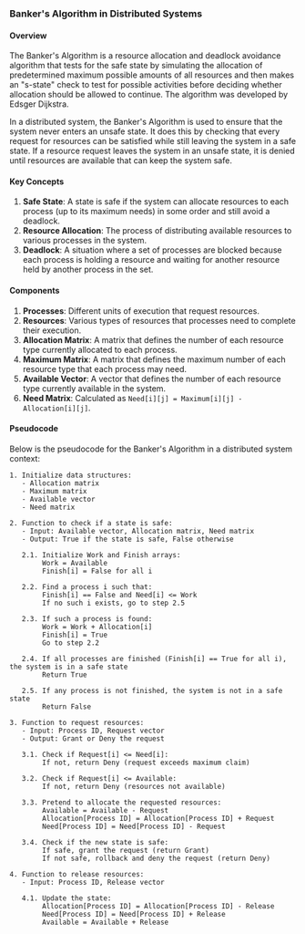### Banker's Algorithm in Distributed Systems

#### Overview

The Banker's Algorithm is a resource allocation and deadlock avoidance algorithm that tests for the safe state by simulating the allocation of predetermined maximum possible amounts of all resources and then makes an "s-state" check to test for possible activities before deciding whether allocation should be allowed to continue. The algorithm was developed by Edsger Dijkstra.

In a distributed system, the Banker's Algorithm is used to ensure that the system never enters an unsafe state. It does this by checking that every request for resources can be satisfied while still leaving the system in a safe state. If a resource request leaves the system in an unsafe state, it is denied until resources are available that can keep the system safe.

#### Key Concepts

1. **Safe State**: A state is safe if the system can allocate resources to each process (up to its maximum needs) in some order and still avoid a deadlock.
2. **Resource Allocation**: The process of distributing available resources to various processes in the system.
3. **Deadlock**: A situation where a set of processes are blocked because each process is holding a resource and waiting for another resource held by another process in the set.

#### Components

1. **Processes**: Different units of execution that request resources.
2. **Resources**: Various types of resources that processes need to complete their execution.
3. **Allocation Matrix**: A matrix that defines the number of each resource type currently allocated to each process.
4. **Maximum Matrix**: A matrix that defines the maximum number of each resource type that each process may need.
5. **Available Vector**: A vector that defines the number of each resource type currently available in the system.
6. **Need Matrix**: Calculated as `Need[i][j] = Maximum[i][j] - Allocation[i][j]`.

#### Pseudocode

Below is the pseudocode for the Banker's Algorithm in a distributed system context:

```plaintext
1. Initialize data structures:
   - Allocation matrix
   - Maximum matrix
   - Available vector
   - Need matrix

2. Function to check if a state is safe:
   - Input: Available vector, Allocation matrix, Need matrix
   - Output: True if the state is safe, False otherwise

   2.1. Initialize Work and Finish arrays:
        Work = Available
        Finish[i] = False for all i

   2.2. Find a process i such that:
        Finish[i] == False and Need[i] <= Work
        If no such i exists, go to step 2.5

   2.3. If such a process is found:
        Work = Work + Allocation[i]
        Finish[i] = True
        Go to step 2.2

   2.4. If all processes are finished (Finish[i] == True for all i), the system is in a safe state
        Return True

   2.5. If any process is not finished, the system is not in a safe state
        Return False

3. Function to request resources:
   - Input: Process ID, Request vector
   - Output: Grant or Deny the request

   3.1. Check if Request[i] <= Need[i]:
        If not, return Deny (request exceeds maximum claim)

   3.2. Check if Request[i] <= Available:
        If not, return Deny (resources not available)

   3.3. Pretend to allocate the requested resources:
        Available = Available - Request
        Allocation[Process ID] = Allocation[Process ID] + Request
        Need[Process ID] = Need[Process ID] - Request

   3.4. Check if the new state is safe:
        If safe, grant the request (return Grant)
        If not safe, rollback and deny the request (return Deny)

4. Function to release resources:
   - Input: Process ID, Release vector

   4.1. Update the state:
        Allocation[Process ID] = Allocation[Process ID] - Release
        Need[Process ID] = Need[Process ID] + Release
        Available = Available + Release
